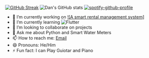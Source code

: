 
[![GitHub Streak](https://github-readme-streak-stats.herokuapp.com?user=danalvin&theme=dark&hide_border=true&date_format=j%20M%5B%20Y%5D&fire=DD2727)](https://git.io/streak-stats)
![Dan's GitHub stats](https://github-readme-stats.vercel.app/api?username=danalvin&show_icons=true&theme=radical)
[![spotify-github-profile](https://spotify-github-profile.vercel.app/api/view?uid=sd72wedl9k0n5inyvxvn783a1&cover_image=true&theme=default&show_offline=false&background_color=121212&interchange=false)](https://github.com/kittinan/spotify-github-profile)


- 🔭 I’m currently working on [![A smart rental management system]](https://github.com/danalvin/Rental)
- 🌱 I’m currently learning ![Flutter](https://github.com/flutter/flutter)
- 👯 I’m looking to collaborate on projects
- 💬 Ask me about Python and Smart Water Meters
- 📫 How to reach me: [Email](mailto:mungaiwaituika@gmail.com)
- 😄 Pronouns: He/Him
- ⚡ Fun fact: I can Play  Guiotar and Piano

<!--
**danalvin/danalvin** is a ✨ _special_ ✨ repository because its `README.md` (this file) appears on your GitHub profile.

Here are some ideas to get you started:

- 🔭 I’m currently working on ...
- 🌱 I’m currently learning ...
- 👯 I’m looking to collaborate on ...
- 🤔 I’m looking for help with ...
- 💬 Ask me about ...
- 📫 How to reach me: ...
- 😄 Pronouns: ...
- ⚡ Fun fact: ...
-->
